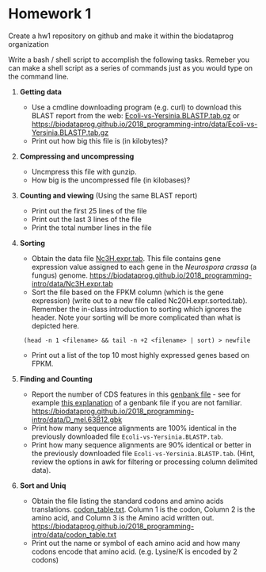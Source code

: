 Homework 1
==========

Create a hw1 repository on github and make it within the biodataprog organization

Write a bash / shell script to accomplish the following tasks.  Remeber you can make a shell script
as a series of commands just as you would type on the command line.

1. __Getting data__

    + Use a cmdline downloading program (e.g. curl) to download this BLAST report from the web:
    [Ecoli-vs-Yersinia.BLASTP.tab.gz](https://biodataprog.github.io/2018_programming-intro/data/Ecoli-vs-Yersinia.BLASTP.tab.gz) or https://biodataprog.github.io/2018_programming-intro/data/Ecoli-vs-Yersinia.BLASTP.tab.gz
    + Print out how big this file is (in kilobytes)?


2. __Compressing and uncompressing__

    + Uncmpress this file with gunzip.
    + How big is the uncompressed file (in kilobases)?
    

3. __Counting and viewing__ (Using the same BLAST report)

    + Print out the first 25 lines of the file
    + Print out the last 3 lines of the file
    + Print the total number lines in the file 


3. __Sorting__

    + Obtain the data file
    [Nc3H.expr.tab](https://biodataprog.github.io/2018_programming-intro/data/Nc3H.expr.tab). This
    file contains gene expression value assigned to each gene in the _Neurospora crassa_ (a fungus) genome.
    https://biodataprog.github.io/2018_programming-intro/data/Nc3H.expr.tab
    + Sort the file based on the FPKM column (which is the gene
    expression) (write out to a new file called
    Nc20H.expr.sorted.tab).
    Remember the in-class introduction to sorting which ignores the header. Note your sorting will be more 
    complicated than what is depicted here.
    ```shell
     (head -n 1 <filename> && tail -n +2 <filename> | sort) > newfile
    ```
    + Print out a list of the top 10 most highly expressed genes based on FPKM.


4. __Finding and Counting__

    + Report the number of CDS features in this [genbank file](https://biodataprog.github.io/2018_programming-intro/data/D_mel.63B12.gbk) - see for example [this explanation](http://www.ncbi.nlm.nih.gov/Sitemap/samplerecord.html) of a genbank file if you are not familiar.
	https://biodataprog.github.io/2018_programming-intro/data/D_mel.63B12.gbk
    + Print how many sequence alignments are 100% identical in the previously downloaded file `Ecoli-vs-Yersinia.BLASTP.tab`.
    + Print how many sequence alignments are 90% identical or better in the previously downloaded file `Ecoli-vs-Yersinia.BLASTP.tab`. (Hint, review the options in awk for filtering or processing column delimited data).


5. __Sort and Uniq__

    + Obtain the file listing the standard codons and amino acids translations. [codon_table.txt](https://biodataprog.github.io/2018_programming-intro/data/codon_table.txt). Column 1 is the codon, Column 2 is the amino acid, and Column 3 is the Amino acid written out.
	https://biodataprog.github.io/2018_programming-intro/data/codon_table.txt
    + Print out the name or symbol of each amino acid and how many codons encode that amino acid. (e.g. Lysine/K is encoded by 2 codons)
